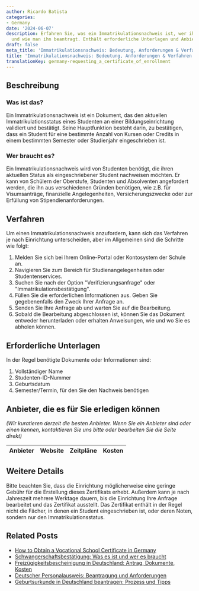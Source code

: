 ```yaml
---
author: Ricardo Batista
categories:
- Germany
date: '2024-06-07'
description: Erfahren Sie, was ein Immatrikulationsnachweis ist, wer ihn benötigt
  und wie man ihn beantragt. Enthält erforderliche Unterlagen und Anbieterdetails.
draft: false
meta_title: 'Immatrikulationsnachweis: Bedeutung, Anforderungen & Verfahren'
title: 'Immatrikulationsnachweis: Bedeutung, Anforderungen & Verfahren'
translationKey: germany-requesting_a_certificate_of_enrollment
---
```



## Beschreibung
### Was ist das?
Ein Immatrikulationsnachweis ist ein Dokument, das den aktuellen Immatrikulationsstatus eines Studenten an einer Bildungseinrichtung validiert und bestätigt. Seine Hauptfunktion besteht darin, zu bestätigen, dass ein Student für eine bestimmte Anzahl von Kursen oder Credits in einem bestimmten Semester oder Studienjahr eingeschrieben ist.
### Wer braucht es?
Ein Immatrikulationsnachweis wird von Studenten benötigt, die ihren aktuellen Status als eingeschriebener Student nachweisen möchten. Er kann von Schülern der Oberstufe, Studenten und Absolventen angefordert werden, die ihn aus verschiedenen Gründen benötigen, wie z.B. für Visumsanträge, finanzielle Angelegenheiten, Versicherungszwecke oder zur Erfüllung von Stipendienanforderungen.

## Verfahren
Um einen Immatrikulationsnachweis anzufordern, kann sich das Verfahren je nach Einrichtung unterscheiden, aber im Allgemeinen sind die Schritte wie folgt:

1. Melden Sie sich bei Ihrem Online-Portal oder Kontosystem der Schule an.
2. Navigieren Sie zum Bereich für Studienangelegenheiten oder Studentenservices.
3. Suchen Sie nach der Option "Verifizierungsanfrage" oder "Immatrikulationsbestätigung".
4. Füllen Sie die erforderlichen Informationen aus. Geben Sie gegebenenfalls den Zweck Ihrer Anfrage an.
5. Senden Sie Ihre Anfrage ab und warten Sie auf die Bearbeitung.
6. Sobald die Bearbeitung abgeschlossen ist, können Sie das Dokument entweder herunterladen oder erhalten Anweisungen, wie und wo Sie es abholen können.

## Erforderliche Unterlagen
In der Regel benötigte Dokumente oder Informationen sind:

1. Vollständiger Name
2. Studenten-ID-Nummer
3. Geburtsdatum
4. Semester/Termin, für den Sie den Nachweis benötigen

## Anbieter, die es für Sie erledigen können

_(Wir kuratieren derzeit die besten Anbieter. Wenn Sie ein Anbieter sind oder einen kennen, kontaktieren Sie uns bitte oder bearbeiten Sie die Seite direkt)_

| Anbieter | Website | Zeitpläne | Kosten |
| --------------- | --------------- | :-------------: | :-------------: |

## Weitere Details
Bitte beachten Sie, dass die Einrichtung möglicherweise eine geringe Gebühr für die Erstellung dieses Zertifikats erhebt. Außerdem kann je nach Jahreszeit mehrere Werktage dauern, bis die Einrichtung Ihre Anfrage bearbeitet und das Zertifikat ausstellt. Das Zertifikat enthält in der Regel nicht die Fächer, in denen ein Student eingeschrieben ist, oder deren Noten, sondern nur den Immatrikulationsstatus.
## Related Posts

- [How to Obtain a Vocational School Certificate in Germany](https://tramitit.com/de/guides/germany/berufsschulbescheinigung_anfordern/)
- [Schwangerschaftsbestätigung: Was es ist und wer es braucht](https://tramitit.com/de/guides/germany/schwangerschaftsbestatigung_vorlegen/)
- [Freizügigkeitsbescheinigung in Deutschland: Antrag, Dokumente, Kosten](https://tramitit.com/de/guides/germany/freizugigkeitsbescheinigung/)
- [Deutscher Personalausweis: Beantragung und Anforderungen](https://tramitit.com/de/guides/germany/beantragung_eines_personalausweises/)
- [Geburtsurkunde in Deutschland beantragen: Prozess und Tipps](https://tramitit.com/de/guides/germany/geburtsurkunde_beantragen/)